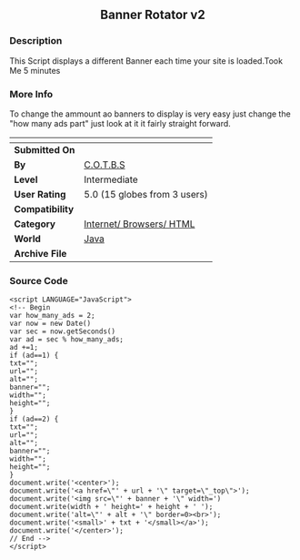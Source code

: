 ﻿<div align="center">

## Banner Rotator v2


</div>

### Description

This Script displays a different Banner each time your site is loaded.Took Me 5 minutes
 
### More Info
 
To change the ammount ao banners to display is very easy just change the "how many ads part" just look at it it fairly straight forward.


<span>             |<span>
---                |---
**Submitted On**   |
**By**             |[C\.O\.T\.B\.S](https://github.com/Planet-Source-Code/PSCIndex/blob/master/ByAuthor/c-o-t-b-s.md)
**Level**          |Intermediate
**User Rating**    |5.0 (15 globes from 3 users)
**Compatibility**  |
**Category**       |[Internet/ Browsers/ HTML](https://github.com/Planet-Source-Code/PSCIndex/blob/master/ByCategory/internet-browsers-html__2-68.md)
**World**          |[Java](https://github.com/Planet-Source-Code/PSCIndex/blob/master/ByWorld/java.md)
**Archive File**   |[](https://github.com/Planet-Source-Code/c-o-t-b-s-banner-rotator-v2__2-2037/archive/master.zip)





### Source Code

```
<script LANGUAGE="JavaScript">
<!-- Begin
var how_many_ads = 2;
var now = new Date()
var sec = now.getSeconds()
var ad = sec % how_many_ads;
ad +=1;
if (ad==1) {
txt="";
url="";
alt="";
banner="";
width="";
height="";
}
if (ad==2) {
txt="";
url="";
alt="";
banner="";
width="";
height="";
}
document.write('<center>');
document.write('<a href=\"' + url + '\" target=\"_top\">');
document.write('<img src=\"' + banner + '\" width=')
document.write(width + ' height=' + height + ' ');
document.write('alt=\"' + alt + '\" border=0><br>');
document.write('<small>' + txt + '</small></a>');
document.write('</center>');
// End -->
</script>
```

